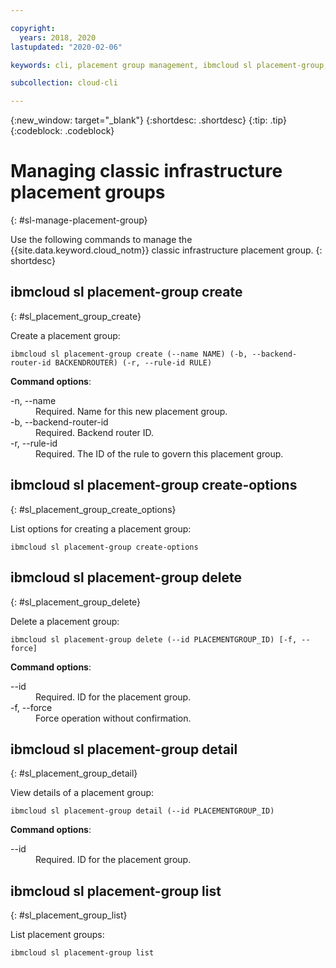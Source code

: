 ```yaml
---

copyright:
  years: 2018, 2020
lastupdated: "2020-02-06"

keywords: cli, placement group management, ibmcloud sl placement-group, classic infrastructure, placement group, placement group cli, manage placement group cli

subcollection: cloud-cli

---
```


{:new_window: target="_blank"}
{:shortdesc: .shortdesc}
{:tip: .tip}
{:codeblock: .codeblock}

# Managing classic infrastructure placement groups
{: #sl-manage-placement-group}

Use the following commands to manage the {{site.data.keyword.cloud_notm}} classic infrastructure placement group.
{: shortdesc}

## ibmcloud sl placement-group create
{: #sl_placement_group_create}

Create a placement group:
```
ibmcloud sl placement-group create (--name NAME) (-b, --backend-router-id BACKENDROUTER) (-r, --rule-id RULE)
```

<strong>Command options</strong>:
<dl>
<dt>-n, --name</dt>
<dd>Required. Name for this new placement group.</dd>
<dt>-b, --backend-router-id</dt>
<dd>Required. Backend router ID.</dd>
<dt>-r, --rule-id</dt>
<dd>Required. The ID of the rule to govern this placement group.</dd>
</dl>

## ibmcloud sl placement-group create-options
{: #sl_placement_group_create_options}

List options for creating a placement group:
```
ibmcloud sl placement-group create-options
```

## ibmcloud sl placement-group delete
{: #sl_placement_group_delete}

Delete a placement group:
```
ibmcloud sl placement-group delete (--id PLACEMENTGROUP_ID) [-f, --force]
```

<strong>Command options</strong>:
<dl>
<dt>--id</dt>
<dd>Required. ID for the placement group.</dd>
<dt>-f, --force</dt>
<dd>Force operation without confirmation.</dd>
</dl>

## ibmcloud sl placement-group detail
{: #sl_placement_group_detail}

View details of a placement group:
```
ibmcloud sl placement-group detail (--id PLACEMENTGROUP_ID)
```

<strong>Command options</strong>:
<dl>
<dt>--id</dt>
<dd>Required. ID for the placement group.</dd>
</dl>

## ibmcloud sl placement-group list
{: #sl_placement_group_list}

List placement groups:
```
ibmcloud sl placement-group list
```
